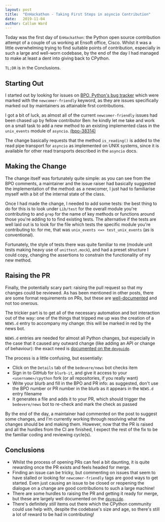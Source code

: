 ```yaml
---
layout: post
title:  "EnHackathon - Taking First Steps in asyncio Contribution"
date:   2019-11-04
author: Callum Ward
---
```


Today was the first day of `EnHackathon`: the Python open source contribution
attempt of a couple of us working at Ensoft office, Cisco. Whilst it was
a little overwhelming trying to find suitable points of contribution, especially
in such a large and well-worn codebase, by the end of the day I had managed to
make at least a dent into giving back to CPython.

`TL;DR` is in the Conclusions.

## Starting Out

I started out by looking for issues on [BPO, Python's bug
tracker](https://bugs.python.org) which were marked with the `newcomer-friendly`
keyword, as they are issues specifically marked out by maintainers as attainable
first contributions.

I got a bit of luck, as almost all of the current `newcomer-friendly` issues had
been chased up by fellow contributor Ben: he kindly let me take and work on
a small task to add a new method to an existing implemented class in the
`unix_events` module of `asyncio`. [(bpo-38314)](https://bugs.python.org/issue38314)

The change basically requests that the method `is_reading()` is added to the
read pipe transport for `asyncio` as implemented on UNIX systems, since it is
available for other read transports described in the `asyncio` docs.

## Making the Change

The change itself was fortunately quite simple: as you can see from the BPO
comments, a maintainer and the issue raiser had basically suggested the
implementation of the method: as a newcomer, I just had to familiarise myself
with a bit of the internal state of the class.

Once I had made the change, I needed to add some tests: the best thing to do for
this is to look under `Lib/test` for the overall module you're contributing to
and `grep` for the name of key methods or functions around those you're adding
to to find existing tests. The alternative if the tests are well laid out is to
look for the file which tests the specific module you're contributing to: for
me, that was `unix_events <=> test_unix_events` (as is conventional).

Fortunately, the style of tests there was quite familiar to me (module unit
tests making heavy use of `unittest.mock`), and had a preset structure I could
copy, changing the assertions to constrain the functionality of my new method.

## Raising the PR

Finally, the potentially scary part: raising the pull request so that my changes
could be reviewed. As has been mentioned in other posts, there are some format
requirements on PRs, but these are
[well-documented](https://devguide.python.org/pullrequest/) and not too onerous.

The trickier part is to get all of the necessary automation and bot interaction
out of the way: one of the things that tripped me up was the creation of
a `NEWS.d` entry to accompany my change: this will be marked in red by the news
bot.

`NEWS.d` entries are needed for almost all Python changes, but especially in the
case that it caused any outward change (like adding an API or change of
behaviour): the exact need is [documented on the
`devguide`](https://devguide.python.org/committing/#what-s-new-and-news-entries).

The process is a little confusing, but essentially:
- Click on the `Details` tab of the `bedevere/news` bot checks item
- Sign in to GitHub for `blurb-it`, and give it access to your
  `<username>/cpython` fork (or all repositories, if you really want)
- Write your blurb and fill in the BPO and PR info: as suggested, don't use the
  BPO number or PR number in the blurb as it appears in the `NEWS.d` entry
  filename 
- It generates a file and adds it to your PR, which should trigger the
  `bedevere/news` bot to re-check and mark the check as passed

By the end of the day, a maintainer had commented on the post to suggest some
changes, and I'm currently working through resolving what the changes should be
and making them. However, now that the PR is raised and all the hurdles from the
CI are finished, I expect the rest of the fix to be the familiar coding and
reviewing cycle(s).

## Conclusions

- Whilst the process of opening PRs can feel a bit daunting, it is quite rewarding
  once the PR exists and feels headed for merge.
- Finding an issue can be tricky, but commenting on issues that seem to have
  stalled or looking for `newcomer-friendly` tags are good ways to get started.
  Even just causing an issue to be closed or reopening the dialogue on a change
  are good contributions to such a large machine!
- There are some hurdles to raising the PR and getting it ready for merge, but
  these are largely well documented on the
  [`devguide`](https://devguide.python.org/).
- There's definitely *still* items out there which the CPython community could
  use help with, despite the codebase's size and age, so there's still a lot of
  reward to be had in contributing!
